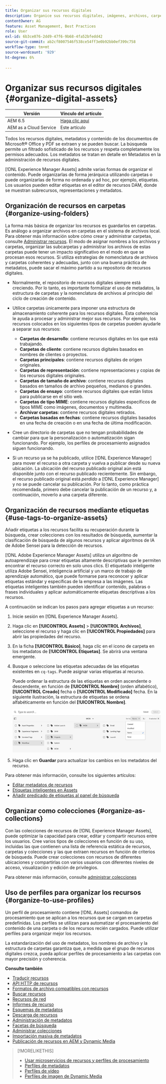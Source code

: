 ```yaml
---
title: Organizar sus recursos digitales
description: Organice sus recursos digitales, imágenes, archivos, carpetas, etc. con Experience Manager.
contentOwner: AG
feature: Asset Management, Best Practices
role: User
exl-id: 6b3ce076-2dd9-47f6-9b68-4fa52bfedd42
source-git-commit: ab2cf8007546f538ce54ff3e0b92bb0ef399c758
workflow-type: tm+mt
source-wordcount: '929'
ht-degree: 6%

---
```


# Organizar sus recursos digitales {#organize-digital-assets}

| Versión | Vínculo del artículo |
| -------- | ---------------------------- |
| AEM 6.5 | [Haga clic aquí](https://experienceleague.adobe.com/docs/experience-manager-65/assets/managing/organize-assets.html?lang=en) |
| AEM as a Cloud Service | Este artículo |

Todos los recursos digitales, metadatos y contenido de los documentos de Microsoft® Office y PDF se extraen y se pueden buscar. La búsqueda permite un filtrado sofisticado de los recursos y respeta completamente los permisos adecuados. Los metadatos se tratan en detalle en Metadatos en la administración de recursos digitales.

[!DNL Experience Manager Assets] admite varias formas de organizar el contenido. Puede organizarlas de forma jerárquica utilizando carpetas o puede organizarlas de forma no ordenada y ad hoc, por ejemplo, etiquetas. Los usuarios pueden editar etiquetas en el editor de recursos DAM, donde se muestran subrecursos, representaciones y metadatos.

<!-- Commenting to pull down the existing content before applying changes wrt CQDOC-15930
## Create folders {#create-folders}

When organizing a collection of assets, for example, all *Nature* images, you can create folders to keep them together. You can use folders to categorize and organize your assets. [!DNL Assets] does not require you to organize assets in folders to work better.

>[!NOTE]
>
>Sharing an Assets folder (in Marketing Cloud) of the type `sling:OrderedFolder`, is not supported. If you want to share a folder, do not select Ordered when creating a folder.

1. Navigate to the place in your digital assets folder where you want to create a folder.
1. In the menu, click **[!UICONTROL Create]**. Select **[!UICONTROL New Folder]**.
1. In the **[!UICONTROL Title]** field, provide a folder name. By default, DAM uses the title that you provided as the folder name. Once the folder is created, you can override the default and specify another folder name.
1. Click **[!UICONTROL Create]**. Your folder is displayed in the digital assets folder.

## Add CUG properties to folders {#add-cug-properties-to-folders}

You can limit who can access certain folders in Assets by making the folder part of a closed user group (CUG). To make a folder part of a CUG:

1. In Assets, right-click the folder you want to add closed user group properties for and select **Properties**.  
1. Click the **CUG** tab.
1. Select the **Enabled** check box to make the folder and its assets available only to a closed user group.  
1. Browse to the login page, if there is one, to add that information. Add admitted groups by clicking **Add item**. If necessary, add the realm. Click **OK** to save your changes.

## Use tags to organize assets {#use-tags-to-organize-assets}

You can use folders or tags or both to organize assets. Adding tags to assets makes them easier to retrieve during a search. To add tags to an asset, follow these steps:

1. In the Digital Asset Manager, double-click the asset to open it.
1. In the **Tags** area, open the menu to reveal the available tags. Select tags as appropriate. To delete a tag, hover the pointer over the tag and click `X` to delete it.
1. Click **Save** to save any tags you added.

Date24/08/2021
-->

## Organización de recursos en carpetas {#organize-using-folders}

La forma más básica de organizar los recursos es guardarlos en carpetas. Es análogo a organizar archivos en carpetas en el sistema de archivos local. Para obtener más información sobre cómo crear y administrar carpetas, consulte [Administrar recursos](manage-digital-assets.md). El modo de asignar nombres a los archivos y carpetas, organizar las subcarpetas y administrar los archivos de estas carpetas puede tener un impacto significativo en el modo en que se procesan esos recursos. Si utiliza estrategias de nomenclatura de archivos y carpetas coherentes y adecuadas, junto con una buena práctica de metadatos, puede sacar el máximo partido a su repositorio de recursos digitales.

* Normalmente, el repositorio de recursos digitales siempre está creciendo. Por lo tanto, es importante formalizar el uso de metadatos, la estructura de carpetas y la nomenclatura de archivos al principio del ciclo de creación de contenido.
* Utilice carpetas únicamente para imponer una estructura de almacenamiento coherente para los recursos digitales. Esta coherencia le ayuda a procesar y administrar mejor sus recursos. Por ejemplo, los recursos colocados en los siguientes tipos de carpetas pueden ayudarle a separar sus recursos:

   * **Carpetas de desarrollo**: contiene recursos digitales en los que está trabajando.
   * **Carpetas de cliente**: contiene recursos digitales basados en nombres de clientes o proyectos.
   * **Carpetas principales**: contiene recursos digitales de origen originales.
   * **Carpetas de representación**: contiene representaciones y copias de los recursos digitales originales.
   * **Carpetas de tamaño de archivo**: contiene recursos digitales basados en tamaños de archivo pequeños, medianos o grandes.
   * **Carpetas de ensayo**: contiene recursos digitales que están listos para publicarse en el sitio web.
   * **Carpetas de tipo MIME**: contiene recursos digitales específicos de tipos MIME como imágenes, documentos y multimedia.
   * **Archivar carpetas**: contiene recursos digitales retirados.
   * **Carpetas basadas en fechas**: contiene recursos digitales basados en una fecha de creación o en una fecha de última modificación.

* Cree un directorio de carpetas que no tengan probabilidades de cambiar para que la personalización o automatización sigan funcionando. Por ejemplo, los perfiles de procesamiento asignados siguen funcionando.
* Si un recurso ya se ha publicado, utilice [!DNL Experience Manager] para mover el recurso a otra carpeta y vuelva a publicar desde su nueva ubicación. La ubicación del recurso publicado original aún está disponible junto con el recurso publicado recientemente. Sin embargo, el recurso publicado original está *perdido* a [!DNL Experience Manager] y no se puede cancelar su publicación. Por lo tanto, como práctica recomendada, primero debe cancelar la publicación de un recurso y, a continuación, moverlo a una carpeta diferente.

## Organización de recursos mediante etiquetas {#use-tags-to-organize-assets}

Añadir etiquetas a los recursos facilita su recuperación durante la búsqueda, crear colecciones con los resultados de búsqueda, aumentar la clasificación de búsqueda de algunos recursos y aplicar algoritmos de IA de Adobe Sensei para la detección de recursos.

[!DNL Adobe Experience Manager Assets] utiliza un algoritmo de autoaprendizaje para crear etiquetas altamente descriptivas que le permiten encontrar el recurso correcto en solo unos clics. El etiquetado inteligente utiliza Adobe Sensei, inteligencia artificial y un marco de trabajo de aprendizaje automático, que puede formarse para reconocer y aplicar etiquetas estándar y específicas de la empresa a las imágenes. Las etiquetas inteligentes también pueden identificar contenido, palabras o frases individuales y aplicar automáticamente etiquetas descriptivas a los recursos.

A continuación se indican los pasos para agregar etiquetas a un recurso:

1. Inicie sesión en [!DNL Experience Manager Assets].
1. Haga clic en **[!UICONTROL Assets]** > **[!UICONTROL Archivos]**, seleccione el recurso y haga clic en **[!UICONTROL Propiedades]** para abrir las propiedades del recurso.
1. En la ficha **[!UICONTROL Básico]**, haga clic en el icono de carpeta en los metadatos de **[!UICONTROL Etiquetas]**. Se abrirá una ventana emergente.
1. Busque o seleccione las etiquetas adecuadas de las etiquetas existentes en `cq-tags`. Puede asignar varias etiquetas al recurso.

   Puede ordenar la estructura de las etiquetas en orden ascendente o descendente, en función de **[!UICONTROL Nombre]** (orden alfabético), **[!UICONTROL Creado]** fecha o **[!UICONTROL Modificado]** fecha. En la siguiente ilustración, la estructura de etiquetas se ordena alfabéticamente en función del **[!UICONTROL Nombre]**.

   ![add-tags](assets/add-tags-to-asset.png)

1. Haga clic en **Guardar** para actualizar los cambios en los metadatos del recurso.

Para obtener más información, consulte los siguientes artículos:

* [Editar metadatos de recursos](meta-edit.md)
* [Etiquetas inteligentes en Assets](smart-tags.md)
* [Añadir predicado de etiquetas al panel de búsqueda](/help/assets/search-facets.md/#adding-a-tags-predicate)

## Organizar como colecciones {#organize-as-collections}

Con las colecciones de recursos de [!DNL Experience Manager Assets], puede optimizar la capacidad para crear, editar y compartir recursos entre los usuarios. Cree varios tipos de colecciones en función de su uso, incluidas las que contienen una lista de referencia estática de recursos, carpetas y colecciones y las que extraen recursos en función de criterios de búsqueda. Puede crear colecciones con recursos de diferentes ubicaciones y compartirlas con varios usuarios con diferentes niveles de acceso, visualización y edición de privilegios.

Para obtener más información, consulte [administrar colecciones](manage-collections.md)


## Uso de perfiles para organizar los recursos {#organize-to-use-profiles}

Un perfil de procesamiento contiene [!DNL Assets] comandos de procesamiento que se aplican a los recursos que se cargan en carpetas predefinidas. Los perfiles se utilizan para automatizar el procesamiento del contenido de una carpeta o de los recursos recién cargados. Puede utilizar perfiles para organizar mejor los recursos.

La estandarización del uso de metadatos, los nombres de archivo y la estructura de carpetas garantiza que, a medida que el grupo de recursos digitales crezca, pueda aplicar perfiles de procesamiento a las carpetas con mayor precisión y coherencia.

**Consulte también**

* [Traducir recursos](translate-assets.md)
* [API HTTP de recursos](mac-api-assets.md)
* [Formatos de archivo compatibles con recursos](file-format-support.md)
* [Buscar recursos](search-assets.md)
* [Recursos de red](use-assets-across-connected-assets-instances.md)
* [Informes de recurso](asset-reports.md)
* [Esquemas de metadatos](metadata-schemas.md)
* [Descarga de recursos](download-assets-from-aem.md)
* [Administración de metadatos](manage-metadata.md)
* [Facetas de búsqueda](search-facets.md)
* [Administrar colecciones](manage-collections.md)
* [Importación masiva de metadatos](metadata-import-export.md)
* [Publicación de recursos en AEM y Dynamic Media](/help/assets/publish-assets-to-aem-and-dm.md)

>[!MORELIKETHIS]
>
>* [Usar microservicios de recursos y perfiles de procesamiento](asset-microservices-configure-and-use.md)
>* [Perfiles de metadatos](metadata-profiles.md)
>* [Perfiles de vídeo](/help/assets/dynamic-media/video-profiles.md)
>* [Perfiles de imagen de Dynamic Media](/help/assets/dynamic-media/image-profiles.md)

